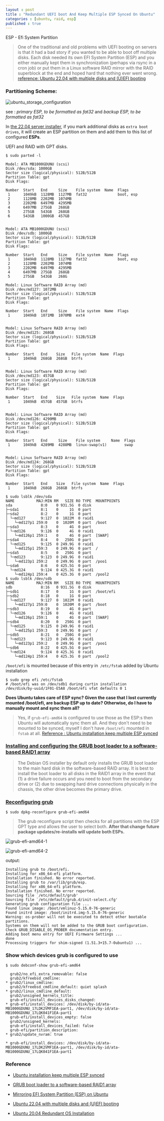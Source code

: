 ```yaml
---
layout : post
title : "Redundant UEFI boot And Keep Multiple ESP Synced On Ubuntu"
categories : [ubuntu, raid, esp]
published : true
---
```

ESP - Efi System Partition 

> One of the traditional and old problems with UEFI booting on servers is that it had a bad story if you wanted to be able to boot off multiple disks. Each disk needed its own EFI System Partition (ESP) and you either manually kept them in synchronization (perhaps via rsync in a cron job) or put them in a Linux software RAID mirror with the RAID superblock at the end and hoped hard that nothing ever went wrong. 
[reference: Ubuntu 22.04 with multiple disks and (U)EFI booting](https://utcc.utoronto.ca/~cks/space/blog/linux/Ubuntu2204MultiDiskUEFI)


### Partitioning Scheme:

![ubuntu_storage_configuration](/assets/img/blog/ubuntu_storage_configuration.png)

see : *primary ESP, to be formatted as fat32* and *backup ESP, to be formatted as fat32*



In [the 22.04 server installer](https://knowledgebase.45drives.com/kb/kb450289-ubuntu-20-04-redundant-os-installation/), if you mark additional disks as `extra boot drives`, it will create an ESP partition on them and add them to this list of configured **ESPs**.

UEFI and RAID with GPT disks.

```shell
$ sudo parted -l

Model: ATA MB1000GDUNU (scsi)
Disk /dev/sda: 1000GB
Sector size (logical/physical): 512B/512B
Partition Table: gpt
Disk Flags: 

Number  Start   End     Size    File system  Name  Flags
 1      1049kB  1128MB  1127MB  fat32              boot, esp
 2      1128MB  2202MB  1074MB
 3      2202MB  6497MB  4295MB
 4      6497MB  275GB   268GB
 5      275GB   543GB   268GB
 6      543GB   1000GB  457GB


Model: ATA MB1000GDUNU (scsi)
Disk /dev/sdb: 1000GB
Sector size (logical/physical): 512B/512B
Partition Table: gpt
Disk Flags: 

Number  Start   End     Size    File system  Name  Flags
 1      1049kB  1128MB  1127MB  fat32              boot, esp
 2      1128MB  2202MB  1074MB
 3      2202MB  6497MB  4295MB
 4      6497MB  275GB   268GB
 5      275GB   543GB   268G
```

```
Model: Linux Software RAID Array (md)
Disk /dev/md127: 1072MB
Sector size (logical/physical): 512B/512B
Partition Table: gpt
Disk Flags: 

Number  Start   End     Size    File system  Name  Flags
 1      1049kB  1071MB  1070MB  ext4


Model: Linux Software RAID Array (md)
Disk /dev/md125: 268GB
Sector size (logical/physical): 512B/512B
Partition Table: gpt
Disk Flags: 

Number  Start   End    Size   File system  Name  Flags
 1      1049kB  268GB  268GB  btrfs


Model: Linux Software RAID Array (md)
Disk /dev/md123: 457GB
Sector size (logical/physical): 512B/512B
Partition Table: gpt
Disk Flags: 

Number  Start   End    Size   File system  Name  Flags
 1      1049kB  457GB  457GB  btrfs


Model: Linux Software RAID Array (md)
Disk /dev/md126: 4290MB
Sector size (logical/physical): 512B/512B
Partition Table: gpt
Disk Flags: 

Number  Start   End     Size    File system     Name  Flags
 1      1049kB  4289MB  4288MB  linux-swap(v1)        swap


Model: Linux Software RAID Array (md)
Disk /dev/md124: 268GB
Sector size (logical/physical): 512B/512B
Partition Table: gpt
Disk Flags: 

Number  Start   End    Size   File system  Name  Flags
 1      1049kB  268GB  268GB  btrfs
```



```
$ sudo lsblk /dev/sda
NAME          MAJ:MIN RM   SIZE RO TYPE  MOUNTPOINTS
sda             8:0    0 931.5G  0 disk  
├─sda1          8:1    0     1G  0 part  
├─sda2          8:2    0     1G  0 part  
│ └─md127       9:127  0  1022M  0 raid1 
│   └─md127p1 259:0    0  1020M  0 part  /boot
├─sda3          8:3    0     4G  0 part  
│ └─md126       9:126  0     4G  0 raid1 
│   └─md126p1 259:1    0     4G  0 part  [SWAP]
├─sda4          8:4    0   250G  0 part  
│ └─md125       9:125  0 249.9G  0 raid1 
│   └─md125p1 259:3    0 249.9G  0 part  /
├─sda5          8:5    0   250G  0 part  
│ └─md123       9:123  0 249.9G  0 raid1 
│   └─md123p1 259:2    0 249.9G  0 part  /poo1
└─sda6          8:6    0 425.5G  0 part  
  └─md124       9:124  0 425.3G  0 raid1 
    └─md124p1 259:4    0 425.3G  0 part  /pool2
$ sudo lsblk /dev/sdb
NAME          MAJ:MIN RM   SIZE RO TYPE  MOUNTPOINTS
sdb             8:16   0 931.5G  0 disk  
├─sdb1          8:17   0     1G  0 part  /boot/efi
├─sdb2          8:18   0     1G  0 part  
│ └─md127       9:127  0  1022M  0 raid1 
│   └─md127p1 259:0    0  1020M  0 part  /boot
├─sdb3          8:19   0     4G  0 part  
│ └─md126       9:126  0     4G  0 raid1 
│   └─md126p1 259:1    0     4G  0 part  [SWAP]
├─sdb4          8:20   0   250G  0 part  
│ └─md125       9:125  0 249.9G  0 raid1 
│   └─md125p1 259:3    0 249.9G  0 part  /
├─sdb5          8:21   0   250G  0 part  
│ └─md123       9:123  0 249.9G  0 raid1 
│   └─md123p1 259:2    0 249.9G  0 part  /poo1
└─sdb6          8:22   0 425.5G  0 part  
  └─md124       9:124  0 425.3G  0 raid1 
    └─md124p1 259:4    0 425.3G  0 part  /pool2
```


`/boot/efi` is mounted because of this entry in` /etc/fstab` added by Ubuntu installation

```shell
$ sudo grep efi /etc/fstab
# /boot/efi was on /dev/sdb1 during curtin installation
/dev/disk/by-uuid/1F01-E5A8 /boot/efi vfat defaults 0 1
```

**Does Ubuntu takes care of ESP sync? Given the case that I lost currently mounted /boot/efi, are backup ESP up to date? Otherwise, do I have to manually mount and sync them all?**

> Yes, if `grub-efi-amd64` is configured to use those as the ESP:s then Ubuntu will automatically sync them all. And they don't need to be mounted to be synced, myself I don't have `/boot/efi` mounted in `fstab` at all. [Reference : Ubuntu installation keep multiple ESP synced](https://unix.stackexchange.com/questions/719194/does-ubuntu-installation-keep-multiple-esp-synced-how-to-setup-etc-fstab-to-fa)



### [Installing and configuring the GRUB boot loader to a software-based RAID1 array](https://help.ggcircuit.com/knowledge/appendix-iii-install-the-grub-boot-loader)
> The Debian OS installer by default only installs the GRUB boot loader to the main hard disk in the software-based RAID array. It is best to install the boot loader to all disks in the RAID1 array in the event that (1) a drive failure occurs and you need to boot from the secondary drive or (2) due to swapping hard drive connections physically in the chassis, the other drive becomes the primary drive.



### [Reconfiguring grub](https://unix.stackexchange.com/questions/621942/mirroring-efi-system-partition-esp-on-ubuntu)
```shell
$ sudo dpkg-reconfigure grub-efi-amd64
```
> The grub reconfigure script then checks for all partitions with the ESP GPT type and allows the user to select both. **After that change future package updates/re-installs will update both ESPs.**


![grub-efi-amd64-1](/assets/img/blog/grub-efi-amd64_1.png)

![grub-efi-amd64-2](/assets/img/blog/grub-efi-amd64_2.png)


output:
```
Installing grub to /boot/efi.
Installing for x86_64-efi platform.
Installation finished. No error reported.
Installing grub to /var/lib/grub/esp.
Installing for x86_64-efi platform.
Installation finished. No error reported.
Sourcing file `/etc/default/grub'
Sourcing file `/etc/default/grub.d/init-select.cfg'
Generating grub configuration file ...
Found linux image: /boot/vmlinuz-5.15.0-76-generic
Found initrd image: /boot/initrd.img-5.15.0-76-generic
Warning: os-prober will not be executed to detect other bootable partitions.
Systems on them will not be added to the GRUB boot configuration.
Check GRUB_DISABLE_OS_PROBER documentation entry.
Adding boot menu entry for UEFI Firmware Settings ...
done
Processing triggers for shim-signed (1.51.3+15.7-0ubuntu1) ...
```

### Show which devices grub is configured to use 

```shell
$ sudo debconf-show grub-efi-amd64
```
```
  grub2/no_efi_extra_removable: false
  grub2/kfreebsd_cmdline:
* grub2/linux_cmdline:
  grub2/kfreebsd_cmdline_default: quiet splash
* grub2/linux_cmdline_default:
  grub2/unsigned_kernels_title:
  grub-efi/install_devices_disks_changed:
* grub-efi/install_devices: /dev/disk/by-id/ata-MB1000GDUNU_17LDK2VMF1EA-part1, /dev/disk/by-id/ata-MB1000GDUNU_17LQK041F1EA-part1
  grub-efi/install_devices_empty: false
  grub2/unsigned_kernels:
  grub-efi/install_devices_failed: false
  grub-efi/partition_description:
* grub2/update_nvram: true
```

```
* grub-efi/install_devices: /dev/disk/by-id/ata-MB1000GDUNU_17LDK2VMF1EA-part1, /dev/disk/by-id/ata-MB1000GDUNU_17LQK041F1EA-part1
```

### Reference

* [Ubuntu installation keep multiple ESP synced](https://unix.stackexchange.com/questions/719194/does-ubuntu-installation-keep-multiple-esp-synced-how-to-setup-etc-fstab-to-fa)

* [GRUB boot loader to a software-based RAID1 array](https://help.ggcircuit.com/knowledge/appendix-iii-install-the-grub-boot-loader)

* [Mirroring EFI System Partition (ESP) on Ubuntu](https://unix.stackexchange.com/questions/621942/mirroring-efi-system-partition-esp-on-ubuntu)

* [Ubuntu 22.04 with multiple disks and (U)EFI booting](https://utcc.utoronto.ca/~cks/space/blog/linux/Ubuntu2204MultiDiskUEFI?showcomments)

* [Ubuntu 20.04 Redundant OS Installation](https://knowledgebase.45drives.com/kb/kb450289-ubuntu-20-04-redundant-os-installation/)












